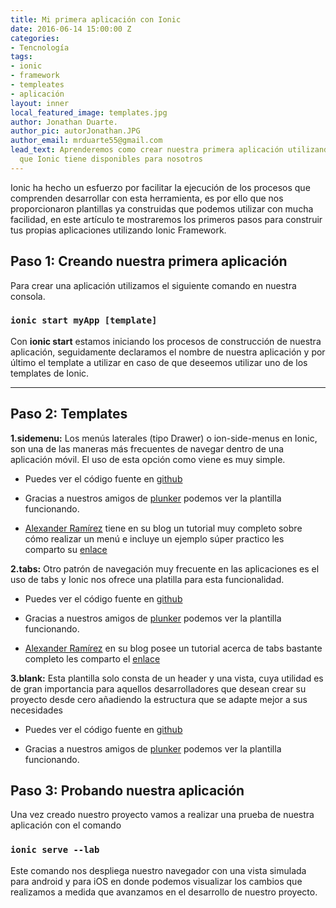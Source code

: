 ```yaml
---
title: Mi primera aplicación con Ionic
date: 2016-06-14 15:00:00 Z
categories:
- Tencnología
tags:
- ionic
- framework
- templeates
- aplicación
layout: inner
local_featured_image: templates.jpg
author: Jonathan Duarte.
author_pic: autorJonathan.JPG
author_email: mrduarte55@gmail.com
lead_text: Aprenderemos como crear nuestra primera aplicación utilizando los templates
  que Ionic tiene disponibles para nosotros
---
```


Ionic ha hecho un esfuerzo por facilitar la ejecución de los procesos que comprenden desarrollar con esta herramienta, es por ello que nos proporcionaron plantillas ya construidas que podemos utilizar con mucha facilidad, en este artículo te mostraremos los primeros pasos para construir tus propias aplicaciones utilizando Ionic Framework.

## Paso 1: Creando nuestra primera aplicación
Para crear una aplicación utilizamos el siguiente comando en nuestra consola.

### `ionic start myApp [template]` ###

Con **ionic start** estamos iniciando los procesos de construcción de nuestra aplicación, seguidamente declaramos el nombre de nuestra aplicación y por último el template a utilizar en caso de que deseemos utilizar uno de los templates de Ionic.

---

## Paso 2: Templates

**1.sidemenu:** Los menús laterales (tipo Drawer) o ion-side-menus en Ionic, son una de las maneras más frecuentes de navegar dentro de una aplicación móvil. El uso de esta opción como viene es muy simple.

- Puedes ver el código fuente en [github][2]

- Gracias a nuestros amigos de [plunker][3] podemos ver la plantilla funcionando.

- [Alexander Ramírez][8] tiene en su blog un tutorial muy completo sobre cómo realizar un menú e incluye un ejemplo súper practico les comparto su [enlace][4]


**2.tabs:** Otro patrón de navegación muy frecuente en las aplicaciones es el uso de tabs y Ionic nos ofrece una platilla para esta funcionalidad.

- Puedes ver el código fuente en [github][5]

- Gracias a nuestros amigos de [plunker][6] podemos ver la plantilla funcionando.

- [Alexander Ramírez][8] en su blog posee un tutorial acerca de tabs bastante completo les comparto el [enlace][7]         

**3.blank:** Esta plantilla solo consta de un header y una vista, cuya utilidad es de gran importancia para aquellos desarrolladores que desean crear su proyecto desde cero añadiendo la estructura que se adapte mejor a sus necesidades

- Puedes ver el código fuente en [github][9]

- Gracias a nuestros amigos de [plunker][10] podemos ver la plantilla funcionando.

## Paso 3: Probando nuestra aplicación
Una vez creado nuestro proyecto vamos a realizar una prueba de nuestra aplicación con el comando

### `ionic serve --lab` ###

Este comando nos despliega nuestro navegador con una vista simulada para android y para iOS en donde podemos visualizar los cambios que realizamos a medida que avanzamos en el desarrollo de nuestro proyecto.



[2]:https://github.com/driftyco/ionic-starter-sidemenu
[3]:http://plnkr.co/edit/0RXSDB?p=preview
[4]:http://alexanderramirez.me/desarrollo/ionic/angularjs/sidemenu.html
[5]:https://github.com/driftyco/ionic-starter-tabs
[6]:http://plnkr.co/edit/qYMCrt?p=preview
[7]:http://alexanderramirez.me/desarrollo/ionic/angularjs/tabs.html
[8]:http://alexanderramirez.me/
[9]:https://github.com/driftyco/ionic-starter-blank
[10]:http://plnkr.co/edit/tpl:IUU30p?p=preview
